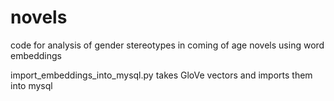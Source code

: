 # novels
code for analysis of gender stereotypes in coming of age novels using word embeddings

import_embeddings_into_mysql.py takes GloVe vectors and imports them into mysql
